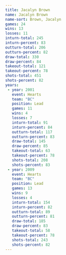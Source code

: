 ```yaml
---
title: Jacalyn Brown
name: Jacalyn Brown
name-sort: Brown, Jacalyn
games: 24
wins: 13
losses: 11
inturn-total: 245
inturn-percent: 83
outturn-total: 206
outturn-percent: 82
draw-total: 330
draw-percent: 84
takeout-total: 121
takeout-percent: 78
shots-total: 451
shots-percent: 82
years:
 - year: 2001
   event: Hearts
   team: "BC"
   position: Lead
   games: 11
   wins: 4
   losses: 7
   inturn-total: 91
   inturn-percent: 84
   outturn-total: 117
   outturn-percent: 83
   draw-total: 145
   draw-percent: 85
   takeout-total: 63
   takeout-percent: 78
   shots-total: 208
   shots-percent: 83
 - year: 2009
   event: Hearts
   team: "BC"
   position: Lead
   games: 13
   wins: 9
   losses: 4
   inturn-total: 154
   inturn-percent: 82
   outturn-total: 89
   outturn-percent: 81
   draw-total: 185
   draw-percent: 83
   takeout-total: 58
   takeout-percent: 78
   shots-total: 243
   shots-percent: 82
---
```

